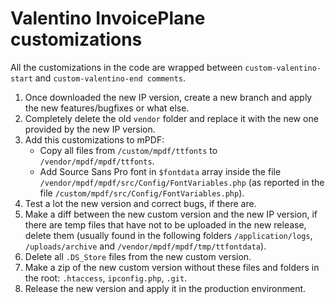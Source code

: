 # Valentino InvoicePlane customizations

All the customizations in the code are wrapped between `custom-valentino-start` and `custom-valentino-end comments`.

1. Once downloaded the new IP version, create a new branch and apply the new features/bugfixes or what else.
2. Completely delete the old `vendor` folder and replace it with the new one provided by the new IP version.
3. Add this customizations to mPDF:
    * Copy all files from `/custom/mpdf/ttfonts` to `/vendor/mpdf/mpdf/ttfonts`.
    * Add Source Sans Pro font in `$fontdata` array inside the file `/vendor/mpdf/mpdf/src/Config/FontVariables.php` (as reported in the file `/custom/mpdf/src/Config/FontVariables.php`).
4. Test a lot the new version and correct bugs, if there are.
5. Make a diff between the new custom version and the new IP version, if there are temp files that have not to be uploaded in the new release, delete them (usually found in the following folders `/application/logs`, `/uploads/archive` and `/vendor/mpdf/mpdf/tmp/ttfontdata`).
6. Delete all `.DS_Store` files from the new custom version.
7. Make a zip of the new custom version without these files and folders in the root: `.htaccess`, `ipconfig.php`, `.git`.
8. Release the new version and apply it in the production environment.
